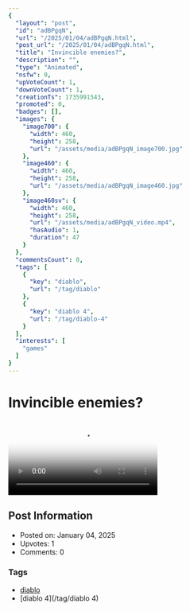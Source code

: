 ```yaml
---
{
  "layout": "post",
  "id": "adBPgqN",
  "url": "/2025/01/04/adBPgqN.html",
  "post_url": "/2025/01/04/adBPgqN.html",
  "title": "Invincible enemies?",
  "description": "",
  "type": "Animated",
  "nsfw": 0,
  "upVoteCount": 1,
  "downVoteCount": 1,
  "creationTs": 1735991543,
  "promoted": 0,
  "badges": [],
  "images": {
    "image700": {
      "width": 460,
      "height": 258,
      "url": "/assets/media/adBPgqN_image700.jpg"
    },
    "image460": {
      "width": 460,
      "height": 258,
      "url": "/assets/media/adBPgqN_image460.jpg"
    },
    "image460sv": {
      "width": 460,
      "height": 258,
      "url": "/assets/media/adBPgqN_video.mp4",
      "hasAudio": 1,
      "duration": 47
    }
  },
  "commentsCount": 0,
  "tags": [
    {
      "key": "diablo",
      "url": "/tag/diablo"
    },
    {
      "key": "diablo 4",
      "url": "/tag/diablo-4"
    }
  ],
  "interests": [
    "games"
  ]
}
---
```


# Invincible enemies?

<video controls playsinline loop poster="/assets/media/adBPgqN_image460.jpg">
  <source src="/assets/media/adBPgqN_video.mp4" type="video/mp4">
  Your browser does not support the video tag.
</video>

## Post Information

- Posted on: January 04, 2025
- Upvotes: 1
- Comments: 0

### Tags

- [diablo](/tag/diablo)
- [diablo 4](/tag/diablo 4)
